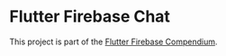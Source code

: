 # Flutter Firebase Chat

This project is part of the [Flutter Firebase Compendium](https://xeladu.gumroad.com/l/ffc).
